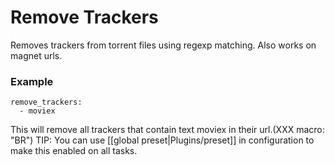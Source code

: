 # Remove Trackers

Removes trackers from torrent files using regexp matching. Also works on magnet urls.

### Example


    remove_trackers:
      - moviex


This will remove all trackers that contain text moviex in their url.(XXX macro: "BR")
TIP: You can use [[global preset|Plugins/preset]] in configuration to make this enabled on all tasks.
